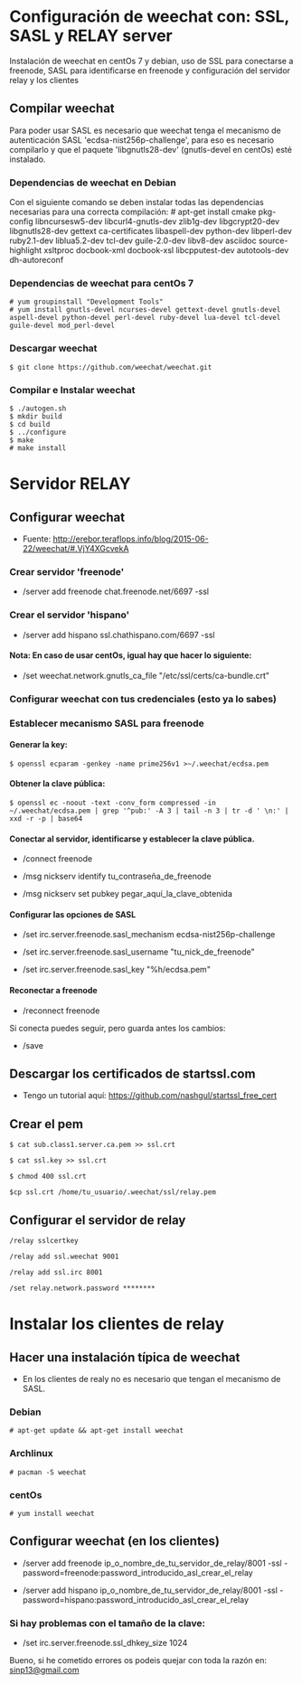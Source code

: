 # Configuración de weechat con: SSL, SASL y RELAY server

Instalación de weechat en centOs 7 y debian, uso de SSL para conectarse a freenode, SASL para identificarse en freenode y configuración del servidor relay y los clientes

## Compilar weechat

Para poder usar SASL es necesario que weechat tenga el mecanismo de autenticación SASL 'ecdsa-nist256p-challenge', para eso es necesario compilarlo y que el paquete 'libgnutls28-dev' (gnutls-devel en centOs) esté instalado.

### Dependencias de weechat en Debian

Con el siguiente comando se deben instalar todas las dependencias necesarias para una correcta compilación:
    # apt-get install cmake pkg-config libncursesw5-dev libcurl4-gnutls-dev zlib1g-dev libgcrypt20-dev libgnutls28-dev gettext ca-certificates libaspell-dev python-dev libperl-dev ruby2.1-dev liblua5.2-dev tcl-dev guile-2.0-dev libv8-dev asciidoc source-highlight xsltproc docbook-xml docbook-xsl libcpputest-dev autotools-dev dh-autoreconf

### Dependencias de weechat para centOs 7
    # yum groupinstall "Development Tools"
    # yum install gnutls-devel ncurses-devel gettext-devel gnutls-devel aspell-devel python-devel perl-devel ruby-devel lua-devel tcl-devel guile-devel mod_perl-devel

### Descargar weechat

    $ git clone https://github.com/weechat/weechat.git

### Compilar e Instalar weechat

    $ ./autogen.sh
    $ mkdir build
    $ cd build
    $ ../configure
    $ make
    # make install

# Servidor RELAY
## Configurar weechat

- Fuente: http://erebor.teraflops.info/blog/2015-06-22/weechat/#.VjY4XGcvekA
### Crear servidor 'freenode'

- /server add freenode chat.freenode.net/6697 -ssl

### Crear el servidor 'hispano'

- /server add hispano ssl.chathispano.com/6697 -ssl

#### Nota: En caso de usar centOs, igual hay que hacer lo siguiente:

- /set weechat.network.gnutls_ca_file "/etc/ssl/certs/ca-bundle.crt"

### Configurar weechat con tus credenciales (esto ya lo sabes)

### Establecer mecanismo SASL para freenode

#### Generar la key:

    $ openssl ecparam -genkey -name prime256v1 >~/.weechat/ecdsa.pem

#### Obtener la clave pública:

    $ openssl ec -noout -text -conv_form compressed -in ~/.weechat/ecdsa.pem | grep '^pub:' -A 3 | tail -n 3 | tr -d ' \n:' | xxd -r -p | base64

#### Conectar al servidor, identificarse y establecer la clave pública.

- /connect freenode

- /msg nickserv identify tu_contraseña_de_freenode

- /msg nickserv set pubkey pegar_aquí_la_clave_obtenida

#### Configurar las opciones de SASL

- /set irc.server.freenode.sasl_mechanism ecdsa-nist256p-challenge

- /set irc.server.freenode.sasl_username "tu_nick_de_freenode"

- /set irc.server.freenode.sasl_key "%h/ecdsa.pem"

#### Reconectar a freenode

- /reconnect freenode

Si conecta puedes seguir, pero guarda antes los cambios:

- /save

## Descargar los certificados de startssl.com 

- Tengo un tutorial aquí: https://github.com/nashgul/startssl_free_cert

## Crear el pem

    $ cat sub.class1.server.ca.pem >> ssl.crt

    $ cat ssl.key >> ssl.crt

    $ chmod 400 ssl.crt
    
    $cp ssl.crt /home/tu_usuario/.weechat/ssl/relay.pem

## Configurar el servidor de relay
    
    /relay sslcertkey
    
    /relay add ssl.weechat 9001
    
    /relay add ssl.irc 8001
    
    /set relay.network.password ********

# Instalar los clientes de relay

## Hacer una instalación típica de weechat

- En los clientes de realy no es necesario que tengan el mecanismo de SASL.

### Debian

    # apt-get update && apt-get install weechat

### Archlinux

    # pacman -S weechat

### centOs

    # yum install weechat

## Configurar weechat (en los clientes)

- /server add freenode ip_o_nombre_de_tu_servidor_de_relay/8001 -ssl -password=freenode:password_introducido_asl_crear_el_relay

- /server add hispano ip_o_nombre_de_tu_servidor_de_relay/8001 -ssl -password=hispano:password_introducido_asl_crear_el_relay

### Si hay problemas con el tamaño de la clave:

- /set irc.server.freenode.ssl_dhkey_size 1024

Bueno, si he cometido errores os podeis quejar con toda la razón en: sinp13@gmail.com 
